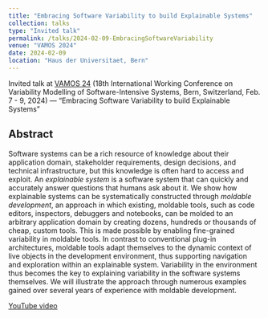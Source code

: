 ```yaml
---
title: "Embracing Software Variability to build Explainable Systems"
collection: talks
type: "Invited talk"
permalink: /talks/2024-02-09-EmbracingSoftwareVariability
venue: "VAMOS 2024"
date: 2024-02-09
location: "Haus der Universitaet, Bern"
---
```


Invited talk at [VAMOS 24](https://vamos2024.inf.unibe.ch/invited-talk/) (18th International Working Conference on Variability Modelling of Software-Intensive Systems, Bern, Switzerland, Feb. 7 - 9, 2024) — “Embracing Software Variability to build Explainable Systems”

## Abstract

Software systems can be a rich resource of knowledge about their application domain, stakeholder requirements, design decisions, and technical infrastructure, but this knowledge is often hard to access and exploit.
An *explainable system* is a software system that can quickly and accurately answer questions that humans ask about it.
We show how explainable systems can be systematically constructed through *moldable development*, an approach in which existing, moldable tools, such as code editors, inspectors, debuggers and notebooks, can be molded to an arbitrary application domain by creating dozens, hundreds or thousands of cheap, custom tools.
This is made possible by enabling fine-grained variability in moldable tools.
In contrast to conventional plug-in architectures, moldable tools adapt themselves to the dynamic context of live objects in the development environment, thus supporting navigation and exploration within an explainable system.
Variability in the environment thus becomes the key to explaining variability in the software systems themselves.
We will illustrate the approach through numerous examples gained over several years of experience with moldable development.

[YouTube video](https://youtu.be/KsAq25yT-CU)
